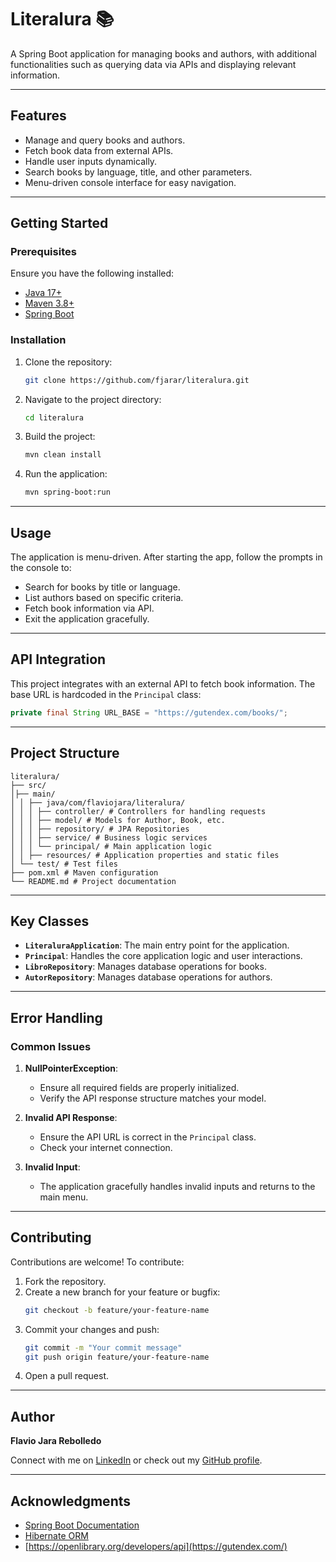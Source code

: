 # Literalura 📚

A Spring Boot application for managing books and authors, with additional functionalities such as querying data via APIs and displaying relevant information.

---

## Features
- Manage and query books and authors.
- Fetch book data from external APIs.
- Handle user inputs dynamically.
- Search books by language, title, and other parameters.
- Menu-driven console interface for easy navigation.

---

## Getting Started

### Prerequisites
Ensure you have the following installed:
- [Java 17+](https://www.oracle.com/java/technologies/javase-downloads.html)
- [Maven 3.8+](https://maven.apache.org/download.cgi)
- [Spring Boot](https://spring.io/projects/spring-boot)

### Installation
1. Clone the repository:
    ```bash
    git clone https://github.com/fjarar/literalura.git
    ```
2. Navigate to the project directory:
    ```bash
    cd literalura
    ```
3. Build the project:
    ```bash
    mvn clean install
    ```
4. Run the application:
    ```bash
    mvn spring-boot:run
    ```

---

## Usage

The application is menu-driven. After starting the app, follow the prompts in the console to:
- Search for books by title or language.
- List authors based on specific criteria.
- Fetch book information via API.
- Exit the application gracefully.

---

## API Integration

This project integrates with an external API to fetch book information. The base URL is hardcoded in the `Principal` class:

```java
private final String URL_BASE = "https://gutendex.com/books/";
```
---

## Project Structure

```
literalura/ 
├── src/ 
│├── main/ 
│ │ ├── java/com/flaviojara/literalura/ 
│ │ │ ├── controller/ # Controllers for handling requests 
│ │ │ ├── model/ # Models for Author, Book, etc. 
│ │ │ ├── repository/ # JPA Repositories 
│ │ │ ├── service/ # Business logic services 
│ │ │ └── principal/ # Main application logic 
│ │ ├── resources/ # Application properties and static files 
│ └── test/ # Test files 
├── pom.xml # Maven configuration 
└── README.md # Project documentation
```

---

## Key Classes

- **`LiteraluraApplication`**: The main entry point for the application.
- **`Principal`**: Handles the core application logic and user interactions.
- **`LibroRepository`**: Manages database operations for books.
- **`AutorRepository`**: Manages database operations for authors.

---

## Error Handling

### Common Issues
1. **NullPointerException**:
   - Ensure all required fields are properly initialized.
   - Verify the API response structure matches your model.

2. **Invalid API Response**:
   - Ensure the API URL is correct in the `Principal` class.
   - Check your internet connection.

3. **Invalid Input**:
   - The application gracefully handles invalid inputs and returns to the main menu.

---

## Contributing

Contributions are welcome! To contribute:
1. Fork the repository.
2. Create a new branch for your feature or bugfix:
    ```bash
    git checkout -b feature/your-feature-name
    ```
3. Commit your changes and push:
    ```bash
    git commit -m "Your commit message"
    git push origin feature/your-feature-name
    ```
4. Open a pull request.

---

## Author

**Flavio Jara Rebolledo**

Connect with me on [LinkedIn](https://linkedin.com/in/flaviojara) or check out my [GitHub profile](https://github.com/fjarar).

---

## Acknowledgments

- [Spring Boot Documentation](https://spring.io/projects/spring-boot)
- [Hibernate ORM](https://hibernate.org/)
- [https://openlibrary.org/developers/api](https://gutendex.com/)
